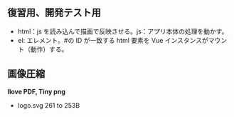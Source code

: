 ## 復習用、開発テスト用

- html：js を読み込んで描画で反映させる。js：アプリ本体の処理を動かす。
- el: エレメント。#の ID が一致する html 要素を Vue インスタンスがマウント（動作）する。

## 画像圧縮

**Ilove PDF, Tiny png**

- logo.svg 261 to 253B
